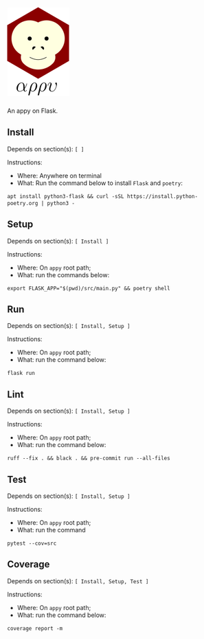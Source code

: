 # ![appy_title](https://github.com/trouchet/appy/blob/8c9923dc13b109b83d07a43d6810ebf7b150a2fb/images/appy_small.png)

An appy on Flask.

## Install
  
  Depends on section(s): `[ ]`
  
  Instructions:
  - Where: Anywhere on terminal
  - What: Run the command below to install `Flask` and `poetry`:
  
  ```
  apt install python3-flask && curl -sSL https://install.python-poetry.org | python3 -
  ```

## Setup
  
  Depends on section(s): `[ Install ]`
  
  Instructions:
  - Where: On `appy` root path;
  - What: run the commands below: 
  
  ```
  export FLASK_APP="$(pwd)/src/main.py" && poetry shell
  ```

## Run

  Depends on section(s): `[ Install, Setup ]`
  
  Instructions:
  - Where: On `appy` root path;
  - What: run the command below: 
  
  ```
  flask run
  ```

## Lint

  Depends on section(s): `[ Install, Setup ]`
  
  Instructions:
  - Where: On `appy` root path;
  - What: run the command below:
  
   ```
   ruff --fix . && black . && pre-commit run --all-files
   ```

## Test
  
  Depends on section(s): `[ Install, Setup ]`
  
  Instructions:
  - Where: On `appy` root path;
  - What: run the command 
  
  ```
  pytest --cov=src
  ```

## Coverage
  
  
  Depends on section(s): `[ Install, Setup, Test ]`
  
  Instructions:
  - Where: On `appy` root path;
  - What: run the command below: 
  
  ```
  coverage report -m
  ```
